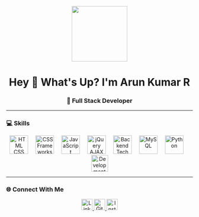 <div align="center">
  <img height="150" src="https://media.giphy.com/media/M9gbBd9nbDrOTu1Mqx/giphy.gif" />
</div>

<h1 align="center">Hey 👋 What's Up? I'm Arun Kumar R</h1>
<h3 align="center">🚀 Full Stack Developer</h3>

---

### 💻 **Skills**
<div align="center">
  <img src="https://skillicons.dev/icons?i=html,css" height="50" alt="HTML CSS" />
  <img width="12" />
  <img src="https://skillicons.dev/icons?i=bootstrap,tailwind" height="50" alt="CSS Frameworks" />
  <img width="12" />
  <img src="https://skillicons.dev/icons?i=js,react" height="50" alt="JavaScript React" />
  <img width="12" />
  <img src="https://skillicons.dev/icons?i=jquery,ajax" height="50" alt="jQuery AJAX" />
  <img width="12" />
  <img src="https://skillicons.dev/icons?i=nodejs,php" height="50" alt="Backend Tech" />
  <img width="12" />
  <img src="https://skillicons.dev/icons?i=mysql" height="50" alt="MySQL" />
  <img width="12" />
  <img src="https://skillicons.dev/icons?i=python" height="50" alt="Python" />
  <img width="12" />
  <img src="https://skillicons.dev/icons?i=vscode,git,github" height="45" alt="Development Tools" />
</div>

---

### 🌐 **Connect With Me**
<div align="center">
  <a href="https://www.linkedin.com/in/arunkumar0619" target="_blank">
    <img src="https://img.shields.io/badge/LinkedIn-0077B5?style=for-the-badge&logo=linkedin&logoColor=white" height="30" alt="LinkedIn" />
  </a>
  <a href="https://github.com/ArunRaja1906" target="_blank">
    <img src="https://img.shields.io/badge/GitHub-100000?style=for-the-badge&logo=github&logoColor=white" height="30" alt="GitHub" />
  </a>
  <a href="https://instagram.com/im_arunraja" target="_blank">
    <img src="https://img.shields.io/badge/Instagram-E4405F?style=for-the-badge&logo=instagram&logoColor=white" height="30" alt="Instagram" />
  </a>
</div>
